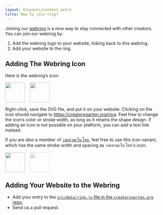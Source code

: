```yaml
---
layout: $layouts/content.astro
title: How to join ring?
---
```


Joining our [webring](/ring) is a nice way to stay connected with other creators. You can join our webring by:

1. Add the webring logo to your website, linking back to this webring.
2. Add your website to the ring.

## Adding The Webring Icon

Here is the webring’s icon:

<div style="display: flex; gap: 1rem">
<img src="/images/ring.svg" width="64" height="64" />
<img src="/images/ring-solid.svg" width="64" height="64" />
</div>

Right-click, save the SVG file, and put it on your website. Clicking on the icon should navigate to <https://creatorsgarten.org/ring>. Feel free to change the icon’s color or stroke width, as long as it retains the shape design. If adding an icon is not possible on your platform, you can add a text link instead.

If you are also a member of [วงแหวนเว็บ.ไทย](https://webring.wonderful.software/), feel free to use this icon variant, which has the same stroke width and spacing as วงแหวนเว็บ.ไทย’s icon.

<div style="display: flex; gap: 1rem">
<img src="/images/ring-thin.svg" width="64" height="64" />
<img src="https://webring.wonderful.software/webring.black.svg" width="64" height="64" style="opacity: 0.5" />
</div>

## Adding Your Website to the Webring

- Add your entry to the [`src/data/ring.js` file in the `creatorsgarten.org` repo](https://github.com/creatorsgarten/creatorsgarten.org/blob/main/src/data/ring.js).
- Send us a pull request.
